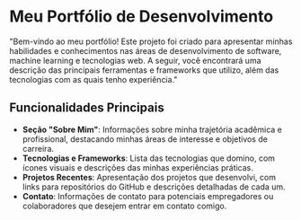 # Meu Portfólio de Desenvolvimento

"Bem-vindo ao meu portfólio! Este projeto foi criado para apresentar minhas habilidades e conhecimentos nas áreas de desenvolvimento de software, machine learning e tecnologias web. A seguir, você encontrará uma descrição das principais ferramentas e frameworks que utilizo, além das tecnologias com as quais tenho experiência."

## Funcionalidades Principais

- **Seção "Sobre Mim"**: Informações sobre minha trajetória acadêmica e profissional, destacando minhas áreas de interesse e objetivos de carreira.
- **Tecnologias e Frameworks**: Lista das tecnologias que domino, com ícones visuais e descrições das minhas experiências práticas.
- **Projetos Recentes**: Apresentação dos projetos que desenvolvi, com links para repositórios do GitHub e descrições detalhadas de cada um.
- **Contato**: Informações de contato para potenciais empregadores ou colaboradores que desejem entrar em contato comigo.

